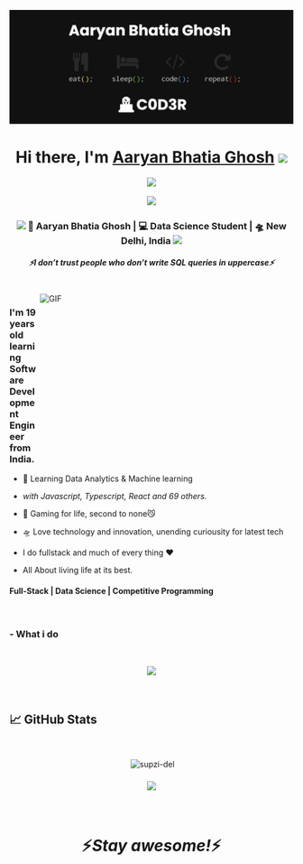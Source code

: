 [![MasterHead](./banner.png)](https://github.com/METALXRAY)

<div align="center">

   <h1>Hi there, I'm <a href="">Aaryan Bhatia Ghosh</a> <img src="https://media.giphy.com/media/hvRJCLFzcasrR4ia7z/giphy.gif" width="25px"> </h1>
   
   
   <img src="https://pronoun.cyou/x/y?subject=He&object=Him&height=20"> 
</div>

<div>
<p align="center">
 <img src="https://readme-typing-svg.herokuapp.com?color=%23F71F86&size=30&lines=C+O+D+I+N+G+.+.+.+.+.+.+.+.+.+.+.+.+.+.+">
</p>
</div>


<div align="center">
<h3><img src="https://media.giphy.com/media/WUlplcMpOCEmTGBtBW/giphy.gif" width="30"> 🙎 Aaryan Bhatia Ghosh | 💻 Data Science Student | 🛸 New Delhi, India <img src="https://media.giphy.com/media/WUlplcMpOCEmTGBtBW/giphy.gif" width="30"></h3>
</div>


<p align="center">
   <a href="https://twitter.com/AaryanBG"></a>
 </p>
 
 
 
 <h5 align="center">
   <i>⚡️I don’t trust people who don’t write SQL queries in uppercase⚡️</i>
  </h5>
 
 
<br />
<img align="right" height="270px" width="450px" alt="GIF" src="https://cdn.dribbble.com/users/50886/screenshots/2710024/coding.gif" />
<p align="center">
  <h3> I'm 19 years old learning Software Development Engineer from India.</h3>
</p>

 - 🥀 Learning Data Analytics & Machine learning
 
 - <i>with Javascript, Typescript, React and 69 others.</i>
   
 - 🔭 Gaming for life, second to none😼

 - 🛸 Love technology and innovation, unending curiousity for latest tech 
 
 - I do fullstack and much of every thing :heart:
 
 - All About living life at its best.
 
 <p align="center">
  <h4> Full-Stack | Data Science | Competitive Programming </h4>
   </p>

<!--  -->

<!-- <p align="center" >
<a href=""> 
    <img  src=""/>
  </a>

</p> -->

<br />

 ### - What i do

<br />

<p align="center">
   <img src="https://c.tenor.com/2uyENRmiUt0AAAAC/coding.gif" />
   </p>
   
   
<br />

## &#x1f4c8; GitHub Stats

<br>


<p align="center">&nbsp;<img align="center" src="https://github-readme-stats.vercel.app/api?username=METALXRAY&show_icons=true&locale=en&title_color=green&icon_color=bb2acf&text_color=daf7dc&bg_color=151515" alt="supzi-del" />
<!--   <img align="right" alt="Coding" width="200" src=""> -->
</p>

<p align="center">
<!-- <a href="https://github.com/METALXRAY">
  <img align="center" style="margin:0.5rem" src="https://github-readme-stats.vercel.app/api?username=METALXRAY&show_icons=true&line_height=27&count_private=true&title_color=ffffff&text_color=c9cacc&icon_color=4AB097&bg_color=1A2B34" alt="Martin's GitHub Stats" />
</a> -->
   </p>

<p align="center">
<a href="https://github.com/METALXRAY">
  <img align="center" style="margin:0.5rem" src="https://github-readme-stats.vercel.app/api/top-langs/?username=METALXRAY&hide=html,css&title_color=ffffff&text_color=c9cacc&icon_color=4AB197&bg_color=1A2B34" />
</a>
</p>
<br>
<h1 align='center'>⚡️<i>Stay awesome!</i>⚡️</h1>
